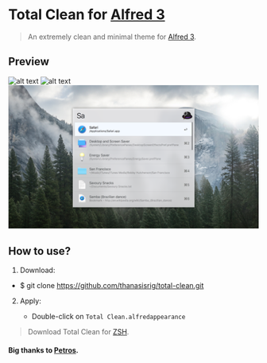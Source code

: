 # Total Clean for [Alfred 3](http://alfredapp.com)

> An extremely clean and minimal theme for [Alfred 3](http://alfredapp.com).

## Preview

![alt text](screenshots/total-clean2.png "Total Clean v1.0")
![alt text](screenshots/total-clean.png "Total Clean v1.0")
![alt text](screenshots/total-clean3.png "Total Clean v1.0")
## How to use?

1. Download:


  *  $ git clone https://github.com/thanasisrig/total-clean.git


2. Apply:

	* Double-click on `Total Clean.alfredappearance`

> Download Total Clean for [ZSH](http://zsh.org).



#### Big thanks to [Petros](https://github.com/pmitakos).
